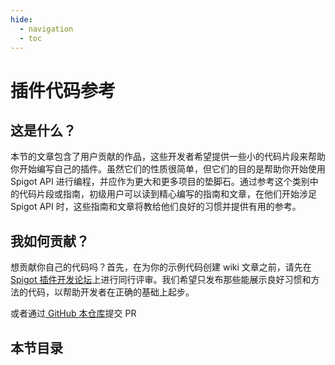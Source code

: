```yaml
---
hide:
  - navigation
  - toc
---
```


# 插件代码参考

## 这是什么？

本节的文章包含了用户贡献的作品，这些开发者希望提供一些小的代码片段来帮助你开始编写自己的插件。虽然它们的性质很简单，但它们的目的是帮助你开始使用 Spigot API 进行编程，并应作为更大和更多项目的垫脚石。通过参考这个类别中的代码片段或指南，初级用户可以读到精心编写的指南和文章，在他们开始涉足 Spigot API 时，这些指南和文章将教给他们良好的习惯并提供有用的参考。

## 我如何贡献？

想贡献你自己的代码吗？首先，在为你的示例代码创建 wiki 文章之前，请先在 [Spigot 插件开发论坛](http://www.spigotmc.org/forums/spigot-plugin-development.52/)上进行同行评审。我们希望只发布那些能展示良好习惯和方法的代码，以帮助开发者在正确的基础上起步。

或者通过[ GitHub 本仓库](https://github.com/lingluo-hub/SpigotMC)提交 PR

## 本节目录
